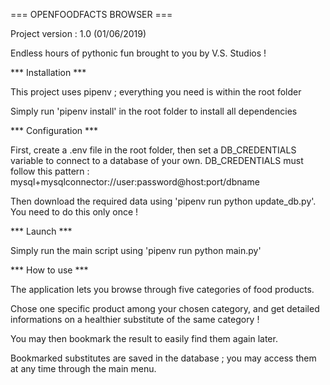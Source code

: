 === OPENFOODFACTS BROWSER ===

Project version : 1.0 (01/06/2019)

Endless hours of pythonic fun brought to you by V.S. Studios !



*** Installation ***

This project uses pipenv ; everything you need is within the root folder

Simply run 'pipenv install' in the root folder to install all dependencies



*** Configuration ***

First, create a .env file in the root folder, then set a DB_CREDENTIALS variable to connect to a database of your own.
DB_CREDENTIALS must follow this pattern : mysql+mysqlconnector://user:password@host:port/dbname

Then download the required data using 'pipenv run python update_db.py'. You need to do this only once !


*** Launch ***

Simply run the main script using 'pipenv run python main.py'



*** How to use ***

The application lets you browse through five categories of food products. 

Chose one specific product among your chosen category, and get detailed informations on a healthier substitute of the same category !

You may then bookmark the result to easily find them again later.

Bookmarked substitutes are saved in the database ; you may access them at any time through the main menu.